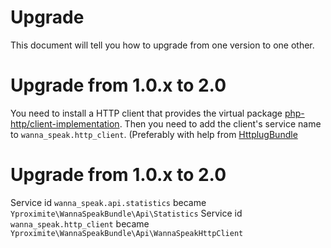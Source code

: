 # Upgrade

This document will tell you how to upgrade from one version to one other. 

# Upgrade from 1.0.x to 2.0

You need to install a HTTP client that provides the virtual package 
[php-http/client-implementation](https://packagist.org/providers/php-http/client-implementation).
Then you need to add the client's service name to `wanna_speak.http_client`. (Preferably with help from [HttplugBundle](https://github.com/php-http/HttplugBundle)

# Upgrade from 1.0.x to 2.0

Service id `wanna_speak.api.statistics` became `Yproximite\WannaSpeakBundle\Api\Statistics`
Service id `wanna_speak.http_client` became `Yproximite\WannaSpeakBundle\Api\WannaSpeakHttpClient`
